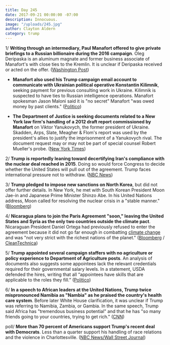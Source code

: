 ```yaml
---
title: Day 245
date: 2017-09-21 00:00:00 -07:00
description: Innocuous.
image: "/uploads/245.jpg"
author: Clayton Aldern
category: trump
---
```


1/ **Writing through an intermediary, Paul Manafort offered to give private briefings to a Russian billionaire during the 2016 campaign**. Oleg Deripaska is an aluminum magnate and former business associate of Manafort's with close ties to the Kremlin. It is unclear if Deripaska received or acted on the offer. ([Washington Post](https://www.washingtonpost.com/politics/manafort-offered-to-give-russian-billionaire-private-briefings-on-2016-campaign/2017/09/20/399bba1a-9d48-11e7-8ea1-ed975285475e_story.html))

* **Manafort also used his Trump campaign email account to communicate with Ukrainian political operative Konstantin Kilimnik**, seeking payment for previous consulting work in Ukraine. Kilimnik is suspected to have ties to Russian intelligence operations. Manafort spokesman Jason Maloni said it is "no secret" Manafort "was owed money by past clients." ([Politico](http://www.politico.com/story/2017/09/20/paul-manafort-trump-campaign-email-ukrainian-operative-242949))

* **The Department of Justice is seeking documents related to a New York law firm's handling of a 2012 draft report commissioned by Manafort** on Viktor Yanukovych, the former president of Ukraine. Skadden, Arps, Slate, Meagher & Flom's report was used by the president's allies to justify the imprisonment of a Yanukovych rival. The document request may or may not be part of special counsel Robert Mueller's probe. ([New York Times](https://www.nytimes.com/2017/09/21/us/politics/law-firm-faces-questions-for-ukraine-work-with-manafort.html))

2/ **Trump is reportedly leaning toward decertifying Iran's compliance with the nuclear deal reached in 2015**. Doing so would force Congress to decide whether the United States will pull out of the agreement. Trump faces international pressure not to withdraw. ([NBC News](https://www.nbcnews.com/politics/national-security/trump-leaning-toward-decertifying-iran-nuclear-deal-say-sources-n803121))

3/ **Trump pledged to impose new sanctions on North Korea**, but did not offer further details. In New York, he met with South Korean President Moon Jae-in and Japanese Prime Minister Shinzo Abe. In his United Nations address, Moon called for resolving the nuclear crisis in a "stable manner." ([Bloomberg](https://www.bloomberg.com/news/articles/2017-09-21/trump-is-said-to-announce-north-korea-sanctions-at-meeting-today))

4/ **Nicaragua plans to join the Paris Agreement "soon," leaving the United States and Syria as the only two countries outside the climate pact**. Nicaraguan President Daniel Ortega had previously refused to enter the agreement because it did not go far enough in combatting <a href="{{ site.baseurl }}/trump-epa/">climate change</a> and was "not very strict with the richest nations of the planet." ([Bloomberg](https://www.bloomberg.com/news/articles/2017-09-20/as-nicaragua-joins-paris-accord-trump-left-alone-with-syria) / [CleanTechnica](https://cleantechnica.com/2017/09/21/nicaragua-sign-paris-agreement-leaving-united-states-alone-syria/))

5/ **Trump appointed several campaign staffers with no agriculture or policy experience to Department of Agriculture posts**. An analysis of documents also suggests some appointees lack the relevant credentials required for their governmental salary levels. In a statement, USDA defended the hires, writing that all “appointees have skills that are applicable to the roles they fill.” ([Politico](http://www.politico.com/story/2017/09/21/trump-agriculture-department-usda-campaign-workers-242951))

6/ **In a speech to African leaders at the United Nations, Trump twice mispronounced Namibia as "Nambia" as he praised the country's health care system**. Before later White House clarification, it was unclear if Trump was referring to Namibia, Zambia, or Gambia. In the same speech, Trump said Africa has "tremendous business potential" and that he has "so many friends going to your countries, trying to get rich." ([CNN](http://www.cnn.com/2017/09/21/africa/trump-nambia-un-africa-trnd/index.html))

poll/ **More than 70 percent of Americans support Trump's recent deal with Democrats**. Less than a quarter support his handling of race relations and the violence in Charlottesville. ([NBC News/Wall Street Journal](https://www.nbcnews.com/politics/first-read/nbc-wsj-poll-public-likes-trump-s-bipartisan-move-little-n803176))